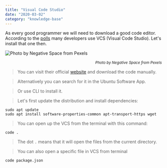 ```yaml
---
title: "Visual Code Studio"
date: "2020-03-02"
category: "knowledge-base"
---
```


As every good programmer we will need to download a good code editor. According to the [polls](https://2019.stateofjs.com/other-tools/) many developers use VCS (Visual Code Studio). Let's install that one then.

![](https://i.imgur.com/SshAdpx.jpg "Photo by Negative Space from Pexels")<p style="font-size: 12px; text-align: right">_Photo by Negative Space from Pexels_</p>

> You can visit their official [website](https://code.visualstudio.com/download) and download the code manually.

> Alternatively you can search for it in the Ubuntu Software App.

> Or use CLI to install it.

> Let's first update the distribution and install dependencies:

```
sudo apt update
sudo apt install software-properties-common apt-transport-https wget
```

> You can open up the VCS from the terminal with this command:

```
code .
```

> The dot <code>.</code> means that it will open the files from the current directory.

> You can also open a specific file in VCS from terminal

```
code package.json
```
